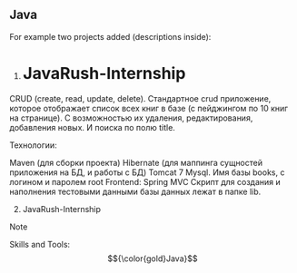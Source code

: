 ## Java
For example two projects added (descriptions inside):
1) # JavaRush-Internship
CRUD (create, read, update, delete). Стандартное crud приложение, которое отображает список всех книг в базе (с пейджингом по 10 книг на странице). С возможностью их удаления, редактирования, добавления новых. И поиска по полю title.

Технологии:

Maven (для сборки проекта)
Hibernate (для маппинга сущностей приложения на БД, и работы с БД)
Tomcat 7
Mysql. Имя базы books, с логином и паролем root
Frontend: Spring MVC
Скрипт для создания и наполнения тестовыми данными базы данных лежат в папке lib.

2) JavaRush-Internship

> [!NOTE]  
> Skills and Tools: $${\color{gold}Java}$$ 

